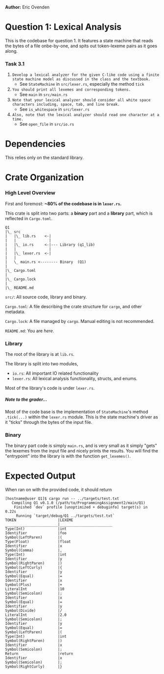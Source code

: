 **Author:** Eric Ovenden

# Question 1: Lexical Analysis

This is the codebase for question 1. It features a state machine that reads the bytes of a file onbe-by-one, and spits out token-lexeme pairs as it goes along.

### Task 3.1
1. `Develop a lexical analyzer for the given C-like code using a finite state machine model as discussed in the class and the textbook.`
   - See `StateMachine` in `src/lexer.rs`, especially the method `tick`
2. `You should print all lexemes and corresponding tokens.`
   - See `main` in `src/main.rs`
3. `Note that your lexical analyzer should consider all white space characters including, space, tab, and line break.`
   - See `is_whitespace` in `src/lexer.rs`
4. `Also, note that the lexical analyzer should read one character at a time.`
   - See `open_file` in `src/io.rs`

# Dependencies
This relies only on the standard library.

# Crate Organization

### High Level Overview

First and foremost: **~80% of the codebase is in `lexer.rs`.**

This crate is split into two parts: a **binary** part and a **library** part, which is reflected in `Cargo.toml`.

```
Q1
|\_ src
|   |\_ lib.rs    <-|
|   |               |
|   |\_ io.rs     <-|--- Library (q1_lib)
|   |               |
|   |\_ lexer.rs  <-|
|   |
|   \_ main.rs <-------- Binary  (Q1)
|
|\_ Cargo.toml
|
|\_ Cargo.lock
|
|\_ README.md
```

`src/`: All source code, library and binary.

`Cargo.toml`: A file describing the crate structure for `cargo`, and other metadata.

`Cargo.lock`: A file managed by `cargo`. Manual editing is not recommended.

`README.md`: You are *here*.

### Library

The root of the library is at `lib.rs`.

The library is split into two modules,
- `io.rs`: All important IO related functionality
- `lexer.rs`: All lexical analysis functionality, structs, and enums.

Most of the library's code is under `lexer.rs`.

##### Note to the grader...
Most of the code base is the implementation of `StateMachine`'s method `.tick(...)` within the `lexer.rs` module. This is the state machine's driver as it "ticks" through the bytes of the input file.

### Binary

The binary part code is simply `main.rs`, and is very small as it simply "gets" the lexemes from the input file and nicely prints the results. You will find the "entrypoint" into the library is with the function `get_lexemes()`.

# Expected Output
When ran on with the provided code, it should return
```
[hostname@user Q1]$ cargo run -- ../targets/test.txt
   Compiling Q1 v0.1.0 (/path/to/ProgrammingAssignment2/main/Q1)
    Finished `dev` profile [unoptimized + debuginfo] target(s) in 0.22s
     Running `target/debug/Q1 ../targets/test.txt`
TOKEN                   |LEXEME
________________________|________________________
Type(Int)               |int
Identifier              |foo
Symbol(LeftParen)       |(
Type(Float)             |float
Identifier              |x
Symbol(Comma)           |,
Type(Int)               |int
Identifier              |y
Symbol(RightParen)      |)
Symbol(LeftCurly)       |{
Identifier              |y
Symbol(Equal)           |=
Identifier              |x
Symbol(Plus)            |+
LiteralInt              |10
Symbol(Semicolon)       |;
Identifier              |x
Symbol(Equal)           |=
Identifier              |y
Symbol(Divide)          |/
LiteralInt              |2.0
Symbol(Semicolon)       |;
Identifier              |y
Symbol(Equal)           |=
Symbol(LeftParen)       |(
Type(Int)               |int
Symbol(RightParen)      |)
Identifier              |x
Symbol(Semicolon)       |;
Return                  |return
Identifier              |x
Symbol(Semicolon)       |;
Symbol(RightCurly)      |}
```